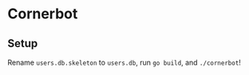 # Cornerbot

## Setup

Rename `users.db.skeleton` to `users.db`, run `go build`, and `./cornerbot`!
